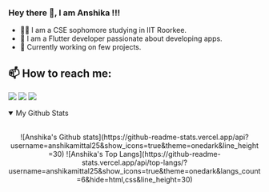 ### Hey there 👋, I am Anshika !!!



- 👩‍🎓 I am a CSE sophomore studying in IIT Roorkee.
- 🌟 I am a Flutter developer passionate about developing apps.
- 🔭 Currently working on few projects.


## 📫 How to reach me:


<p>
<a href="https://www.facebook.com/anshika25mittal/"><img src="https://img.shields.io/badge/Facebook-1877F2?style=for-the-badge&logo=facebook&logoColor=white" /></a>
<a href="https://www.linkedin.com/in/anshika-mittal-7832781a1/"><img src="https://img.shields.io/badge/LinkedIn-0077B5?style=for-the-badge&logo=linkedin&logoColor=white" /></a>
<a href="mailto:anshika_m@cs.iitr.ac.in"><img src="https://img.shields.io/badge/Gmail-D14836?style=for-the-badge&logo=gmail&logoColor=white" /></a>
</p>

<details open>
  <summary>My Github Stats</summary>
  <br>
  <p align="center">
    ![Anshika's Github stats](https://github-readme-stats.vercel.app/api?username=anshikamittal25&show_icons=true&theme=onedark&line_height=30)
    ![Anshika's Top Langs](https://github-readme-stats.vercel.app/api/top-langs/?username=anshikamittal25&show_icons=true&theme=onedark&langs_count=6&hide=html,css&line_height=30)
  <p>
</details>



<!--
**anshikamittal25/anshikamittal25** is a ✨ _special_ ✨ repository because its `README.md` (this file) appears on your GitHub profile.

Here are some ideas to get you started:

- 🔭 I’m currently working on ...
- 🌱 I’m currently learning ...
- 👯 I’m looking to collaborate on ...
- 🤔 I’m looking for help with ...
- 💬 Ask me about ...
- 📫 How to reach me: ...
- 😄 Pronouns: ...
- ⚡ Fun fact: ...
-->
